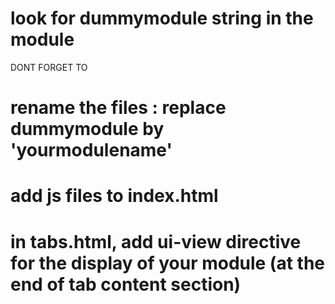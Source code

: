 
# look for dummymodule string in the module

DONT FORGET TO 

# rename the files : replace dummymodule by 'yourmodulename'
# add js files to index.html
# in tabs.html, add ui-view directive for the display of your module (at the end of tab content section)